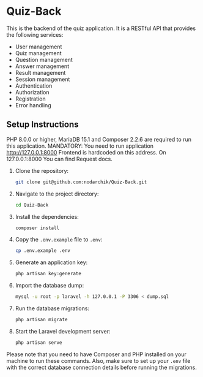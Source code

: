 # Quiz-Back
This is the backend of the quiz application. It is a RESTful API that provides the following services:
- User management
- Quiz management
- Question management
- Answer management
- Result management
- Session management
- Authentication
- Authorization
- Registration
- Error handling 

## Setup Instructions
PHP 8.0.0 or higher, MariaDB 15.1 and Composer 2.2.6 are required to run this application.
MANDATORY: You need to run application  http://127.0.0.1:8000 Frontend is hardcoded on this address.
On 127.0.0.1:8000 You can find Request docs.

1. Clone the repository:
    ```bash
    git clone git@github.com:nodarchik/Quiz-Back.git
    ```

2. Navigate to the project directory:
    ```bash
    cd Quiz-Back
    ```

3. Install the dependencies:
    ```bash
    composer install
    ```

4. Copy the `.env.example` file to `.env`:
    ```bash
    cp .env.example .env
    ```

5. Generate an application key:
    ```bash
    php artisan key:generate
    ```
   
6. Import the database dump:
    ```bash
    mysql -u root -p laravel -h 127.0.0.1 -P 3306 < dump.sql
    ```

7. Run the database migrations:
    ```bash
    php artisan migrate
    ```

8. Start the Laravel development server:
    ```bash
    php artisan serve
    ```

Please note that you need to have Composer and PHP installed on your machine to run these commands. 
Also, make sure to set up your `.env` file with the correct database connection details before running the migrations.

